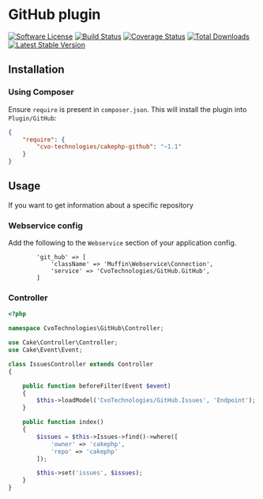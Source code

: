 # GitHub plugin

[![Software License](https://img.shields.io/badge/license-MIT-brightgreen.svg?style=flat-square)](LICENSE.txt)
[![Build Status](https://img.shields.io/travis/CVO-Technologies/cakephp-github/master.svg?style=flat-square)](https://travis-ci.org/CVO-Technologies/cakephp-github)
[![Coverage Status](https://img.shields.io/codecov/c/github/cvo-technologies/cakephp-github.svg?style=flat-square)](https://codecov.io/github/cvo-technologies/cakephp-github)
[![Total Downloads](https://img.shields.io/packagist/dt/cvo-technologies/cakephp-github.svg?style=flat-square)](https://packagist.org/packages/cvo-technologies/cakephp-github)
[![Latest Stable Version](https://img.shields.io/packagist/v/cvo-technologies/cakephp-github.svg?style=flat-square&label=stable)](https://packagist.org/packages/cvo-technologies/cakephp-github)

## Installation

### Using Composer

Ensure `require` is present in `composer.json`. This will install the plugin into `Plugin/GitHub`:

```json
{
    "require": {
        "cvo-technologies/cakephp-github": "~1.1"
    }
}
```

## Usage

If you want to get information about a specific repository

### Webservice config

Add the following to the ```Webservice``` section of your application config.

```
        'git_hub' => [
            'className' => 'Muffin\Webservice\Connection',
            'service' => 'CvoTechnologies/GitHub.GitHub',
        ]
```

### Controller

```php
<?php

namespace CvoTechnologies\GitHub\Controller;

use Cake\Controller\Controller;
use Cake\Event\Event;

class IssuesController extends Controller
{

    public function beforeFilter(Event $event)
    {
        $this->loadModel('CvoTechnologies/GitHub.Issues', 'Endpoint');
    }

    public function index()
    {
        $issues = $this->Issues->find()->where([
            'owner' => 'cakephp',
            'repo' => 'cakephp'
        ]);

        $this->set('issues', $issues);
    }
}
```
